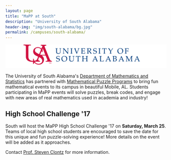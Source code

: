 ```yaml
---
layout: page
title: "MaPP at South"
description: "University of South Alabama"
header-img: "img/south-alabama/bg.jpg"
permalink: /campuses/south-alabama/
---
```


![South logo](/img/south-alabama/logo.png)

The University of South Alabama's
[Department of Mathematics and Statistics][south]
has partnered with
[Mathematical Puzzle Programs][mapp]
to bring fun mathematical events to its campus in beautiful
Mobile, AL. Students participating in MaPP
events will solve puzzles, break codes, and engage with new areas of real
mathematics used in academia and industry!

## High School Challenge '17

South will host the MaPP High School Challenge '17 on **Saturday, March 25**.
Teams of local high school students are encouraged to save the date
for this unique and fun puzzle-solving experience! More details on the event
will be added as it approaches.

Contact [Prof. Steven Clontz][clontz] for more information.

[south]: https://www.southalabama.edu/colleges/artsandsci/mathstat/
[mapp]: /
[clontz]: mailto:sclontz@southalabama.edu
